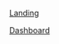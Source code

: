 [Landing](https://github.ncsu.edu/engr-csc342/csc342-2024Spring-sturner4/blob/main/Homework1/Part1/landing.html)

[Dashboard](https://github.ncsu.edu/engr-csc342/csc342-2024Spring-sturner4/blob/main/Homework1/Part2/dashboard.html)
